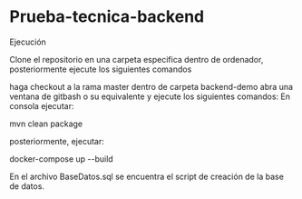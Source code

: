 # Prueba-tecnica-backend

Ejecución

Clone el repositorio en una carpeta especifica dentro de ordenador, posteriormente ejecute los siguientes comandos

haga checkout a la rama master
dentro de carpeta backend-demo abra una ventana de gitbash o su equivalente y ejecute los siguientes comandos:
En consola ejecutar:

mvn clean package

posteriormente, ejecutar:

docker-compose up --build

En el archivo BaseDatos.sql se encuentra el script de creación de la base de datos.
